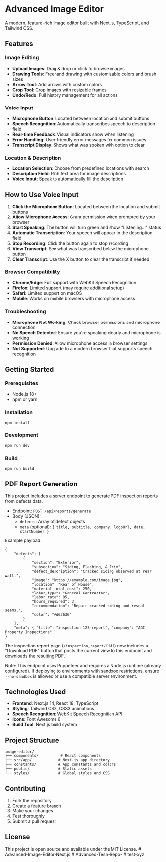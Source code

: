 # Advanced Image Editor

A modern, feature-rich image editor built with Next.js, TypeScript, and Tailwind CSS.

## Features

### Image Editing

- **Upload Images**: Drag & drop or click to browse images
- **Drawing Tools**: Freehand drawing with customizable colors and brush sizes
- **Arrow Tool**: Add arrows with custom colors
- **Crop Tool**: Crop images with resizable frames
- **Undo/Redo**: Full history management for all actions

### Voice Input

- **Microphone Button**: Located between location and submit buttons
- **Speech Recognition**: Automatically transcribes speech to description field
- **Real-time Feedback**: Visual indicators show when listening
- **Error Handling**: User-friendly error messages for common issues
- **Transcript Display**: Shows what was spoken with option to clear

### Location & Description

- **Location Selection**: Choose from predefined locations with search
- **Description Field**: Rich text area for image descriptions
- **Voice Input**: Speak to automatically fill the description

## How to Use Voice Input

1. **Click the Microphone Button**: Located between the location and submit buttons
2. **Allow Microphone Access**: Grant permission when prompted by your browser
3. **Start Speaking**: The button will turn green and show "Listening..." status
4. **Automatic Transcription**: Your speech will appear in the description field
5. **Stop Recording**: Click the button again to stop recording
6. **View Transcript**: See what was transcribed below the microphone button
7. **Clear Transcript**: Use the X button to clear the transcript if needed

### Browser Compatibility

- **Chrome/Edge**: Full support with WebKit Speech Recognition
- **Firefox**: Limited support (may require additional setup)
- **Safari**: Limited support on macOS
- **Mobile**: Works on mobile browsers with microphone access

### Troubleshooting

- **Microphone Not Working**: Check browser permissions and microphone connection
- **No Speech Detected**: Ensure you're speaking clearly and microphone is working
- **Permission Denied**: Allow microphone access in browser settings
- **Not Supported**: Upgrade to a modern browser that supports speech recognition

## Getting Started

### Prerequisites

- Node.js 18+
- npm or yarn

### Installation

```bash
npm install
```

### Development

```bash
npm run dev
```

### Build

```bash
npm run build
```

## PDF Report Generation

This project includes a server endpoint to generate PDF inspection reports from defects data.

- Endpoint: `POST /api/reports/generate`
- Body (JSON):
  - `defects`: Array of defect objects
  - `meta` (optional): `{ title, subtitle, company, logoUrl, date, startNumber }`

Example payload:

```
{
	"defects": [
		{
			"section": "Exterior",
			"subsection": "Siding, Flashing, & Trim",
			"defect_description": "Cracked siding observed at rear wall.",
			"image": "https://example.com/image.jpg",
			"location": "Rear of House",
			"material_total_cost": 250,
			"labor_type": "General Contractor",
			"labor_rate": 85,
			"hours_required": 3,
			"recommendation": "Repair cracked siding and reseal seams.",
			"color": "#d63636"
		}
	],
	"meta": { "title": "inspection-123-report", "company": "AGI Property Inspections" }
}
```

The inspection report page (`/inspection_report/[id]`) now includes a "Download PDF" button that posts the current view to this endpoint and downloads the resulting PDF.

Note: This endpoint uses Puppeteer and requires a Node.js runtime (already configured). If deploying to environments with sandbox restrictions, ensure `--no-sandbox` is allowed or use a compatible server environment.

## Technologies Used

- **Frontend**: Next.js 14, React 18, TypeScript
- **Styling**: Tailwind CSS, CSS3 animations
- **Speech Recognition**: WebKit Speech Recognition API
- **Icons**: Font Awesome 6
- **Build Tool**: Next.js build system

## Project Structure

```
image-editor/
├── components/          # React components
├── src/app/            # Next.js app directory
├── constants/          # App constants and colors
├── public/             # Static assets
└── styles/             # Global styles and CSS
```

## Contributing

1. Fork the repository
2. Create a feature branch
3. Make your changes
4. Test thoroughly
5. Submit a pull request

## License

This project is open source and available under the MIT License.
#   A d v a n c e d - I m a g e - E d i t o r - N e x t . j s 
 
 #   A d v a n c e d - T e s h - R e p o - 
 
 #   t e s t - x y z 
 
 
